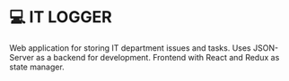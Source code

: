 # 💻 IT LOGGER

Web application for storing IT department issues and tasks. Uses JSON-Server as a backend for development. Frontend with React and Redux as state manager.
